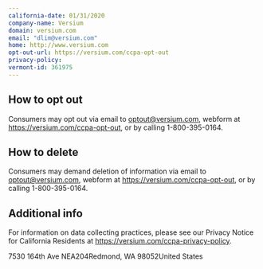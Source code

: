 ```yaml
---
california-date: 01/31/2020
company-name: Versium
domain: versium.com
email: "dlim@versium.com"
home: http://www.versium.com
opt-out-url: https://versium.com/ccpa-opt-out
privacy-policy: 
vermont-id: 361975
---
```


## How to opt out


Consumers may opt out via email to optout@versium.com, webform at https://versium.com/ccpa-opt-out, or by calling 1-800-395-0164.

## How to delete


Consumers may demand deletion of information via email to optout@versium.com, webform at https://versium.com/ccpa-opt-out, or by calling 1-800-395-0164.

## Additional info


For information on data collecting practices, please see our Privacy Notice for California Residents at https://versium.com/ccpa-privacy-policy.

7530 164th Ave NEA204Redmond, WA 98052United States














